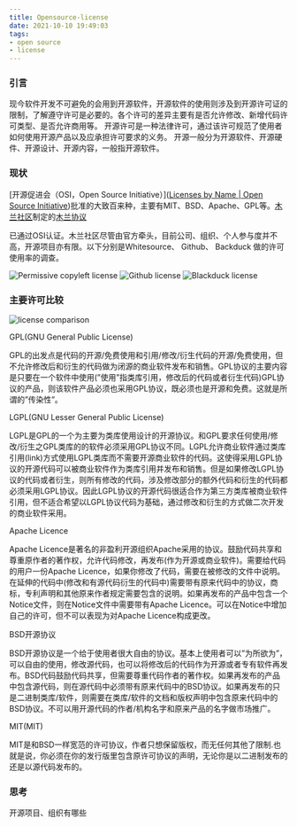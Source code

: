 ```yaml
---
title: Opensource-license
date: 2021-10-10 19:49:03
tags: 
- open source
- license
---
```


### 引言

现今软件开发不可避免的会用到开源软件，开源软件的使用则涉及到开源许可证的限制，了解遵守许可是必要的。各个许可的差异主要有是否允许修改、新增代码许可类型、是否允许商用等。 开源许可是一种法律许可，通过该许可规范了使用者如何使用开源产品以及应承担许可要求的义务。 开源一般分为开源软件、开源硬件、开源设计、开源内容，一般指开源软件。

### 现状

 [开源促进会（OSI，Open Source Initiative）]([Licenses by Name | Open Source Initiative](https://opensource.org/licenses/alphabetical))批准的大致百来种，主要有MIT、BSD、Apache、GPL等。[木兰社区](mulanos.oschina.net)制定的[木兰协议](license.coscl.org.cn)

已通过OSI认证。木兰社区尽管由官方牵头，目前公司、组织、个人参与度并不高，开源项目亦有限。以下分别是Whitesource、 Github、 Backduck 做的许可使用率的调查。

<img src="PERMISSIVE-VS-COPYLEFT-LICENSES-2016.jpg" alt="Permissive copyleft license" style="zomm:%100;"/>

<img src="github-repo-license-num-2015.png" alt="Github license" style="zomm:%100;"/>

<img src="blackduck-opensource-license-2014.png" alt="Blackduck license" style="zomm:%100;"/>

### 主要许可比较

<img src="opensource-license-comparison.png" alt="license comparison" style="zomm:%100;"/>

GPL(GNU General Public License)

GPL的出发点是代码的开源/免费使用和引用/修改/衍生代码的开源/免费使用，但不允许修改后和衍生的代码做为闭源的商业软件发布和销售。GPL协议的主要内容是只要在一个软件中使用(”使用”指类库引用，修改后的代码或者衍生代码)GPL协议的产品，则该软件产品必须也采用GPL协议，既必须也是开源和免费。这就是所谓的”传染性”。

LGPL(GNU Lesser General Public License)

LGPL是GPL的一个为主要为类库使用设计的开源协议。和GPL要求任何使用/修改/衍生之GPL类库的的软件必须采用GPL协议不同。LGPL允许商业软件通过类库引用(link)方式使用LGPL类库而不需要开源商业软件的代码。这使得采用LGPL协议的开源代码可以被商业软件作为类库引用并发布和销售。但是如果修改LGPL协议的代码或者衍生，则所有修改的代码，涉及修改部分的额外代码和衍生的代码都必须采用LGPL协议。因此LGPL协议的开源代码很适合作为第三方类库被商业软件引用，但不适合希望以LGPL协议代码为基础，通过修改和衍生的方式做二次开发的商业软件采用。

Apache Licence

Apache Licence是著名的非盈利开源组织Apache采用的协议。鼓励代码共享和尊重原作者的著作权，允许代码修改，再发布(作为开源或商业软件)。需要给代码的用户一份Apache Licence，如果你修改了代码，需要在被修改的文件中说明。在延伸的代码中(修改和有源代码衍生的代码中)需要带有原来代码中的协议，商标，专利声明和其他原来作者规定需要包含的说明。如果再发布的产品中包含一个Notice文件，则在Notice文件中需要带有Apache Licence。可以在Notice中增加自己的许可，但不可以表现为对Apache Licence构成更改。

BSD开源协议

BSD开源协议是一个给于使用者很大自由的协议。基本上使用者可以”为所欲为”，可以自由的使用，修改源代码，也可以将修改后的代码作为开源或者专有软件再发布。BSD代码鼓励代码共享，但需要尊重代码作者的著作权。如果再发布的产品中包含源代码，则在源代码中必须带有原来代码中的BSD协议。如果再发布的只是二进制类库/软件，则需要在类库/软件的文档和版权声明中包含原来代码中的BSD协议。不可以用开源代码的作者/机构名字和原来产品的名字做市场推广。

MIT(MIT)

MIT是和BSD一样宽范的许可协议，作者只想保留版权，而无任何其他了限制.也就是说，你必须在你的发行版里包含原许可协议的声明，无论你是以二进制发布的还是以源代码发布的。

### 思考

开源项目、组织有哪些
